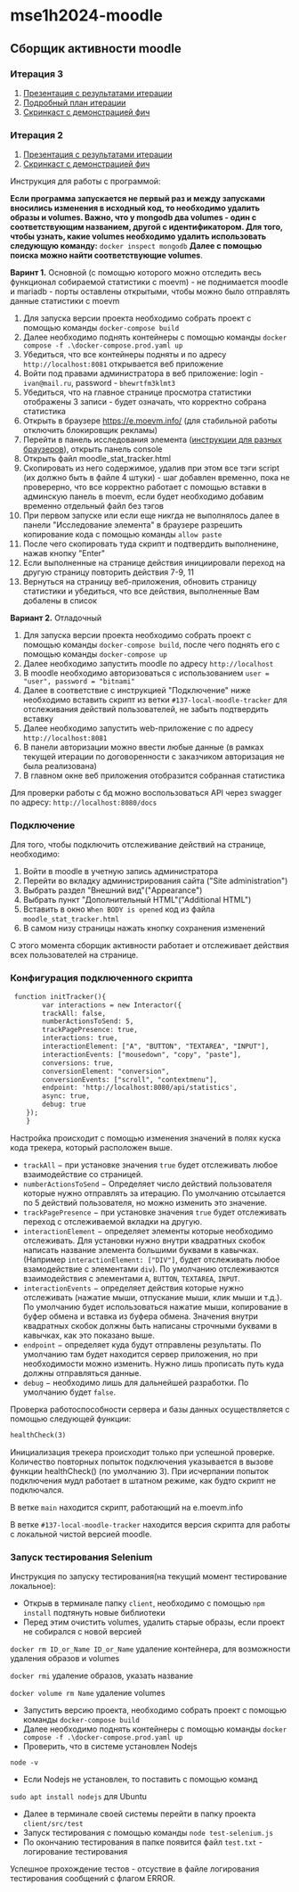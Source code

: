 # mse1h2024-moodle

## Сборщик активности moodle

### Итерация 3
1. [Презентация с результатами итерации](https://github.com/moevm/mse1h2024-moodle/wiki/Итерация3#презентация)
2. [Подробный план итерации](https://github.com/moevm/mse1h2024-moodle/wiki/Итерация4#план-на-итерацию-4)
3. [Скринкаст с демонстрацией фич](https://github.com/moevm/mse1h2024-moodle/wiki/Итерация3#скринкаст-с-демонстрацией-фич)

### Итерация 2
1. [Презентация с результатами итерации](https://github.com/moevm/mse1h2024-moodle/wiki/Итерация2#презентация)
2. [Скринкаст с демонстрацией фич](https://github.com/moevm/mse1h2024-moodle/wiki/Итерация2#скринкаст-с-демонстрацией-фич)

Инструкция для работы с программой:

**Если программа запускается не первый раз и между запусками вносились изменения в исходный код, то необходимо удалить образы и volumes. Важно, что у mongodb два volumes - один с соответствующим названием, другой с идентификатором. Для того, чтобы узнать, какие volumes необходимо удалить использовать следующую команду:** `docker inspect mongodb` **Далее с помощью поиска можно найти соответствующие volumes**.

**Варинт 1.** Основной (с помощью которого можно отследить весь функционал собираемой статистики с moevm) - не поднимается moodle и mariadb - порты оставлены открытыми, чтобы можно было отправлять данные статистики с moevm
1. Для запуска версии проекта необходимо собрать проект с помощью команды `docker-compose build`
2. Далее необходимо поднять контейнеры с помощью команды `docker compose -f .\docker-compose.prod.yaml up`
3. Убедиться, что все контейнеры подняты и по адресу `http://localhost:8081` открывается веб приложение
4. Войти под правами администратора в веб приложение: login - `ivan@mail.ru`,  password - `bhewrtfm3klmt3`
5. Убедиться, что на главное странице просмотра статистики отображены 3 записи - будет означать, что корректно собрана статистика
6. Открыть в браузере https://e.moevm.info/ (для стабильной работы отключить блокировщик рекламы)
7. Перейти в панель исследования элемента ([инструкции для разных браузеров](https://www.businessinsider.com/guides/tech/how-to-inspect-element)), открыть панель console
8. Открыть файл moodle_stat_tracker.html
9. Скопировать из него содержимое, удалив при этом все тэги script (их должно быть в файле 4 штуки) - шаг добавлен временно, пока не проверерно, что все корректно работает с помощью вставки в админскую панель в moevm, если будет необходимо добавим временно отдельный файл без тэгов
10. При первом запуске или если еще никгда не выполнялось далее в панели "Исследование элемента" в браузере разрешить копирование кода с помощью команды `allow paste`
11. После чего скопировать туда скрипт и подтвердить выполненине, нажав кнопку "Enter"
12. Если выполненные на странице действия инициировали переход на другую страницу повторить действия 7-9, 11
13. Вернуться на страницу веб-приложения, обновить страницу статистики и убедиться, что все действия, выполненные Вам добалены в список
    
**Вариант 2.** Отладочный
1. Для запуска версии проекта необходимо собрать проект с помощью команды `docker-compose build`, после чего поднять его с помощью команды `docker-compose up`
2. Далее необходимо запустить moodle по адресу `http://localhost`
3. В moodle необходимо авторизоваться с использованием `user = "user", password = "bitnami"`
4. Далее в соответствие с  инструкцией "Подключение" ниже необходимо вставить скрипт из ветки `#137-local-moodle-tracker` для отслеживания действий пользователей, не забыть подтвердить вставку
5. Далее необходимо запустить web-приложение с по адресу `http://localhost:8081`
6. В панели авторизации можно ввести любые данные (в рамках текущей итерации по договоренности с заказчиком авторизация не была реализована)
7. В главном окне веб приложения отобразится собранная статистика

Для проверки работы с бд можно воспользоваться API через swagger по адресу: `http://localhost:8080/docs`




### Подключение

Для того, чтобы подключить отслеживание действий на странице, необходимо:
1. Войти в moodle в учетную запись администратора 
2. Перейти во вкладку администрирования сайта ("Site administration")
3. Выбрать раздел "Внешний вид"("Appearance")
4. Выбрать пункт "Дополнительный HTML"("Additional HTML")
5. Вставить в окно `When BODY is opened` код из файла `moodle_stat_tracker.html`
6. В самом низу страницы нажать кнопку сохранения изменений

С этого момента сборщик активности работает и отслеживает действия всех пользователей на странице.

### Конфигурация подключенного скрипта

```html
 function initTracker(){
        var interactions = new Interactor({
        trackAll: false,
        numberActionsToSend: 5,
        trackPagePresence: true,
        interactions: true,
        interactionElement: ["A", "BUTTON", "TEXTAREA", "INPUT"],
        interactionEvents: ["mousedown", "copy", "paste"],
        conversions: true,
        conversionElement: "conversion",
        conversionEvents: ["scroll", "contextmenu"],
        endpoint: 'http://localhost:8080/api/statistics',
        async: true,
        debug: true
    });
    }
```

Настройка происходит с помощью изменения значений в полях куска кода трекера, который расположен выше.

 - `trackAll` $-$ при установке значения `true` будет отслеживать любое взаимодействие со страницей.
 - `numberActionsToSend` $-$ Определяет число действий пользователя которые нужно отправлять за итерацию. По умолчанию отсылается по 5 действий пользователя, но можно изменить это значение.
 - `trackPagePresence` $-$ при установке значения `true` будет отслеживать переход с отслеживаемой вкладки на другую.
 - `interactionElement` $-$ определяет элементы которые необходимо отслеживать. Для установки нужно внутри квадратных скобок написать название элемента большими буквами в кавычках. (Например
 `interactionElement: ["DIV"]`, будет отслеживать любое взамодействие с элементами `div`). По умолчанию отслеживаются взаимодействия с элементами `A`, `BUTTON`, `TEXTAREA`, `INPUT`. 
 - `interactionEvents` $-$ определяет действия которые нужно отслеживать (нажатие мыши, отпускание мыши, клик мыши и т.д.). По умолчанию будет использоваться нажатие мыши, копирование в буфер обмена и вставка из буфера обмена. Значения внутри квадратных скобок должны быть написаны строчными буквами в кавычках, как это показано выше.
 - `endpoint` $-$ определяет куда будут отправлены результаты. По умолчанию там будет находится сервер приложения, но при необходимости можно изменить. Нужно лишь прописать путь куда должны отправляться данные.
 - `debug` $-$ необходимо лишь для дальнейшей разработки. По умолчанию будет `false`.

Проверка работоспособности сервера и базы данных осуществляется с помощью следующей функции:
 ```html
 healthCheck(3)
```  
Инициализация трекера происходит только при успешной проверке.
Количество повторных попыток подключения указывается в вызове функции healthCheck() (по умолчанию 3).
При исчерпании попыток подключения мудл работает в штатном режиме, как будто скрипт не подключался.

В ветке `main` находится скрипт, работающий на e.moevm.info

В ветке `#137-local-moodle-tracker` находится версия скрипта для работы с локальной чистой версией moodle.

### Запуск тестирования Selenium

Инструкция по запуску тестирования(на текущий момент тестирование локальное): 
- Открыв в терминале папку `client`, необходимо с помощью `npm install` подтянуть новые библиотеки
- Перед этим очистить volumes, удалить старые образы, если проект не собирался с новой версией

`docker rm ID_or_Name ID_or_Name` удаление контейнера, для возможности удаления образов и volumes

`docker rmi` удаление образов, указать название

`docker volume rm Name` удаление volumes

- Запустить версию проекта, необходимо собрать проект с помощью команды `docker-compose build`
- Далее необходимо поднять контейнеры с помощью команды `docker compose -f .\docker-compose.prod.yaml up`
- Проверить, что в системе установлен Nodejs

`node -v`

- Если Nodejs не установлен, то поставить с помощью команд

`sudo apt install nodejs` для Ubuntu

- Далее в терминале своей системы перейти в папку проекта `client/src/test`
- Запуск тестирования с помощью команды `node test-selenium.js`
- По окончанию тестирования в папке появится файл `test.txt` - логирование тестирования

Успешное прохождение тестов - отсуствие в файле логирования тестирования сообщений с флагом ERROR.
